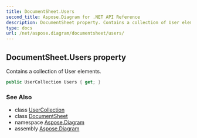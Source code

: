 ```yaml
---
title: DocumentSheet.Users
second_title: Aspose.Diagram for .NET API Reference
description: DocumentSheet property. Contains a collection of User elements
type: docs
url: /net/aspose.diagram/documentsheet/users/
---
```

## DocumentSheet.Users property

Contains a collection of User elements.

```csharp
public UserCollection Users { get; }
```

### See Also

* class [UserCollection](../../usercollection/)
* class [DocumentSheet](../)
* namespace [Aspose.Diagram](../../documentsheet/)
* assembly [Aspose.Diagram](../../../)


